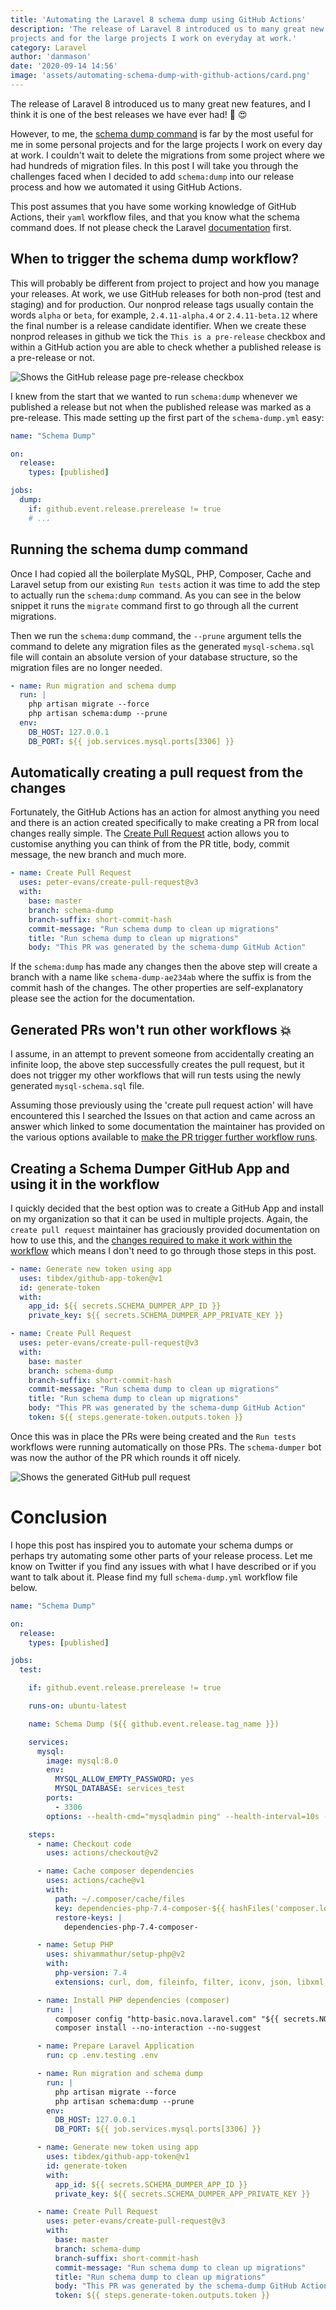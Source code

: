 ```yaml
---
title: 'Automating the Laravel 8 schema dump using GitHub Actions'
description: 'The release of Laravel 8 introduced us to many great new features and I think it is one of the best releases we have ever had! However, the schema dump command is far by the most useful for me in some personal 
projects and for the large projects I work on everyday at work.'
category: Laravel
author: 'danmason'
date: '2020-09-14 14:56'
image: 'assets/automating-schema-dump-with-github-actions/card.png'
---
```


The release of Laravel 8 introduced us to many great new features, and I think it is one of the best releases we have
ever had! :tada: :heart_eyes:

However, to me, the [schema dump command](https://laravel.com/docs/8.x/migrations#squashing-migrations) is far by the
most useful for me in some personal projects and for the large projects I work on every day at work. I couldn't wait
to delete the migrations from some project where we had hundreds of migration files. In this post I will take you
through the challenges faced when I decided to add `schema:dump` into our release process and how we automated it
using GitHub Actions.

<!--more-->

This post assumes that you have some working knowledge of GitHub Actions, their `yaml` workflow
files, and that you know what the schema command does. If not please check the Laravel
[documentation](https://laravel.com/docs/8.x/migrations#squashing-migrations) first.

## When to trigger the schema dump workflow?
This will probably be different from project to project and how you manage your releases. At work, we use GitHub
releases for both non-prod (test and staging) and for production. Our nonprod release tags usually contain the
words `alpha` or `beta`, for example, `2.4.11-alpha.4` or `2.4.11-beta.12` where the final number is a release
candidate identifier. When we create these nonprod releases in github we tick the `This is a pre-release` checkbox and
within a GitHub action you are able to check whether a published release is a pre-release or not.

![Shows the GitHub release page pre-release checkbox](../assets/automating-schema-dump-with-github-actions/pre-release.png)

I knew from the start that we wanted to run `schema:dump` whenever we published a release but not when the published
release was marked as a pre-release. This made setting up the first part of the `schema-dump.yml` easy:

```yaml
name: "Schema Dump"

on:
  release:
    types: [published]

jobs:
  dump:
    if: github.event.release.prerelease != true
    # ...
```

## Running the schema dump command
Once I had copied all the boilerplate MySQL, PHP, Composer, Cache and Laravel setup from our existing
`Run tests` action it was time to add the step to actually run the `schema:dump` command. As you can see in the below
snippet it runs the `migrate` command first to go through all the current migrations.

Then we run the `schema:dump` command, the `--prune` argument tells the command to delete any migration files as the
generated `mysql-schema.sql` file will contain an absolute version of your database structure, so the migration files
are no longer needed.

```yaml
- name: Run migration and schema dump
  run: |
    php artisan migrate --force
    php artisan schema:dump --prune
  env:
    DB_HOST: 127.0.0.1
    DB_PORT: ${{ job.services.mysql.ports[3306] }}
```

## Automatically creating a pull request from the changes
Fortunately, the GitHub Actions has an action for almost anything you need and there is an action created
specifically to make creating a PR from local changes really simple. The
[Create Pull Request](https://github.com/marketplace/actions/create-pull-request) action allows you to customise
anything you can think of from the PR title, body, commit message, the new branch and much more.

```yaml
- name: Create Pull Request
  uses: peter-evans/create-pull-request@v3
  with:
    base: master
    branch: schema-dump
    branch-suffix: short-commit-hash
    commit-message: "Run schema dump to clean up migrations"
    title: "Run schema dump to clean up migrations"
    body: "This PR was generated by the schema-dump GitHub Action"
```

If the `schema:dump` has made any changes then the above step will create a branch with a name like
`schema-dump-ae234ab` where the suffix is from the commit hash of the changes. The other properties are
self-explanatory please see the action for the documentation.

## Generated PRs won't run other workflows :boom:
I assume, in an attempt to prevent someone from accidentally creating an infinite loop, the above step successfully
creates the pull request, but it does not trigger my other workflows that will run tests using the newly generated
`mysql-schema.sql` file.

Assuming those previously using the 'create pull request action' will have encountered this I searched the Issues on
that action and came across an answer which linked to some documentation the maintainer has provided on the various
options available to
[make the PR trigger further workflow runs](https://github.com/peter-evans/create-pull-request/blob/master/docs/concepts-guidelines.md#workarounds-to-trigger-further-workflow-runs).

## Creating a Schema Dumper GitHub App and using it in the workflow
I quickly decided that the best option was to create a GitHub App and install on my organization so that it can be
used in multiple projects. Again, the `create pull request` maintainer has graciously provided documentation on how to
use this, and the
[changes required to make it work within the workflow](https://github.com/peter-evans/create-pull-request/blob/master/docs/concepts-guidelines.md#authenticating-with-github-app-generated-tokens)
which means I don't need to go through those steps in this post.

```yaml
- name: Generate new token using app
  uses: tibdex/github-app-token@v1
  id: generate-token
  with:
    app_id: ${{ secrets.SCHEMA_DUMPER_APP_ID }}
    private_key: ${{ secrets.SCHEMA_DUMPER_APP_PRIVATE_KEY }}

- name: Create Pull Request
  uses: peter-evans/create-pull-request@v3
  with:
    base: master
    branch: schema-dump
    branch-suffix: short-commit-hash
    commit-message: "Run schema dump to clean up migrations"
    title: "Run schema dump to clean up migrations"
    body: "This PR was generated by the schema-dump GitHub Action"
    token: ${{ steps.generate-token.outputs.token }}
```

Once this was in place the PRs were being created and the `Run tests` workflows were running automatically on those
PRs. The `schema-dumper` bot was now the author of the PR which rounds it off nicely.

![Shows the generated GitHub pull request](../assets/automating-schema-dump-with-github-actions/pull-request.png)

# Conclusion
I hope this post has inspired you to automate your schema dumps or perhaps try automating some other parts of
your release process. Let me know on Twitter if you find any issues with what I have described or if you want to talk
about it. Please find my full `schema-dump.yml` workflow file below.

```yaml
name: "Schema Dump"

on:
  release:
    types: [published]

jobs:
  test:

    if: github.event.release.prerelease != true

    runs-on: ubuntu-latest

    name: Schema Dump (${{ github.event.release.tag_name }})

    services:
      mysql:
        image: mysql:8.0
        env:
          MYSQL_ALLOW_EMPTY_PASSWORD: yes
          MYSQL_DATABASE: services_test
        ports:
          - 3306
        options: --health-cmd="mysqladmin ping" --health-interval=10s --health-timeout=5s --health-retries=3

    steps:
      - name: Checkout code
        uses: actions/checkout@v2

      - name: Cache composer dependencies
        uses: actions/cache@v1
        with:
          path: ~/.composer/cache/files
          key: dependencies-php-7.4-composer-${{ hashFiles('composer.lock') }}
          restore-keys: |
            dependencies-php-7.4-composer-

      - name: Setup PHP
        uses: shivammathur/setup-php@v2
        with:
          php-version: 7.4
          extensions: curl, dom, fileinfo, filter, iconv, json, libxml, mbstring, openssl, pcntl, pcre, pdo, simplexml, sqlite, pdo_sqlite, tokenizer, xml, xmlwriter, zip

      - name: Install PHP dependencies (composer)
        run: |
          composer config "http-basic.nova.laravel.com" "${{ secrets.NOVA_USERNAME }}" "${{ secrets.NOVA_PASSWORD }}"
          composer install --no-interaction --no-suggest

      - name: Prepare Laravel Application
        run: cp .env.testing .env

      - name: Run migration and schema dump
        run: |
          php artisan migrate --force
          php artisan schema:dump --prune
        env:
          DB_HOST: 127.0.0.1
          DB_PORT: ${{ job.services.mysql.ports[3306] }}

      - name: Generate new token using app
        uses: tibdex/github-app-token@v1
        id: generate-token
        with:
          app_id: ${{ secrets.SCHEMA_DUMPER_APP_ID }}
          private_key: ${{ secrets.SCHEMA_DUMPER_APP_PRIVATE_KEY }}

      - name: Create Pull Request
        uses: peter-evans/create-pull-request@v3
        with:
          base: master
          branch: schema-dump
          branch-suffix: short-commit-hash
          commit-message: "Run schema dump to clean up migrations"
          title: "Run schema dump to clean up migrations"
          body: "This PR was generated by the schema-dump GitHub Action"
          token: ${{ steps.generate-token.outputs.token }}

```
